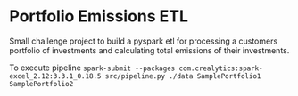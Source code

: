 # Portfolio Emissions ETL
Small challenge project to build a pyspark etl for processing a customers portfolio of investments
and calculating total emissions of their investments. 

To execute pipeline
`spark-submit --packages com.crealytics:spark-excel_2.12:3.3.1_0.18.5 src/pipeline.py ./data SamplePortfolio1 SamplePortfolio2`



